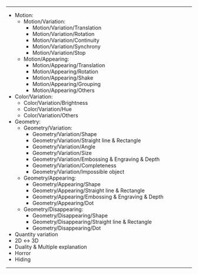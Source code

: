 ---
- Motion:
    - Motion/Variation:
        - Motion/Variation/Translation
        - Motion/Variation/Rotation
        - Motion/Variation/Continuity
        - Motion/Variation/Synchrony
        - Motion/Variation/Stop
    - Motion/Appearing:
        - Motion/Appearing/Translation
        - Motion/Appearing/Rotation
        - Motion/Appearing/Shake
        - Motion/Appearing/Grouping
        - Motion/Appearing/Others
- Color/Variation:
    - Color/Variation/Brightness
    - Color/Variation/Hue
    - Color/Variation/Others
- Geometry:
    - Geometry/Variation:
        - Geometry/Variation/Shape
        - Geometry/Variation/Straight line & Rectangle
        - Geometry/Variation/Angle
        - Geometry/Variation/Size
        - Geometry/Variation/Embossing & Engraving & Depth
        - Geometry/Variation/Completeness
        - Geometry/Variation/Impossible object
    - Geometry/Appearing:
        - Geometry/Appearing/Shape
        - Geometry/Appearing/Straight line & Rectangle
        - Geometry/Appearing/Embossing & Engraving & Depth
        - Geometry/Appearing/Dot
    - Geometry/Disappearing:
        - Geometry/Disappearing/Shape
        - Geometry/Disappearing/Straight line & Rectangle
        - Geometry/Disappearing/Dot
- Quantity variation
- 2D ↔ 3D
- Duality & Multiple explanation
- Horror
- Hiding
---